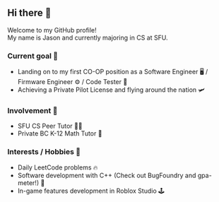 ## Hi there 👋

Welcome to my GitHub profile!  
My name is Jason and currently majoring in CS at SFU.

### Current goal 🎯
- Landing on to my first CO-OP position as a Software Engineer 🖥️ / Firmware Engineer ⚙️ / Code Tester 📝
- Achieving a Private Pilot License and flying around the nation 🛩️

### Involvement 🏢
- SFU CS Peer Tutor 🧑‍🏫
- Private BC K-12 Math Tutor 📏

### Interests / Hobbies 🎲
- Daily LeetCode problems 🔥
- Software development with C++ (Check out BugFoundry and gpa-meter!) 🔧
- In-game features development in Roblox Studio 🕹️
 
<!-- 
**junybike/junybike** is a ✨ _special_ ✨ repository because its `README.md` (this file) appears on your GitHub profile.

Here are some ideas to get you started:

- 🔭 I’m currently working on ...
- 🌱 I’m currently learning ...
- 👯 I’m looking to collaborate on ...
- 🤔 I’m looking for help with ...
- 💬 Ask me about ...
- 📫 How to reach me: ...
- 😄 Pronouns: ...
- ⚡ Fun fact: ...
-->
